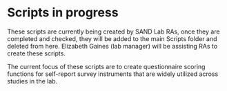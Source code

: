 # Scripts in progress

These scripts are currently being created by SAND Lab RAs, once they are 
completed and checked, they will be added to the main Scripts folder and deleted from here. Elizabeth Gaines (lab manager) will be assisting RAs to create these scripts.

The current focus of these scripts are to create questionnaire scoring functions for self-report survey instruments that are widely utilized across studies in the lab.

